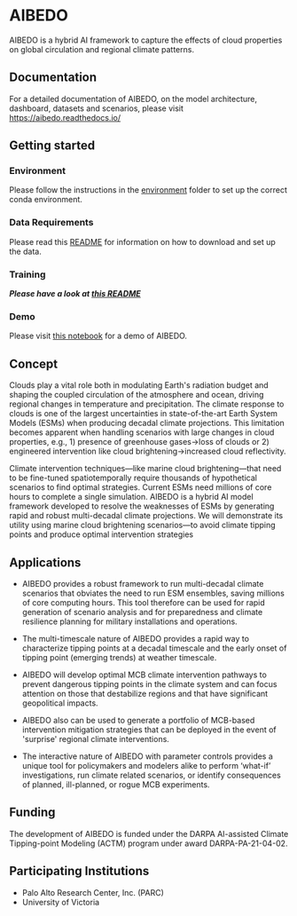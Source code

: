 # AIBEDO 

AIBEDO is a hybrid AI framework to capture the effects of cloud properties on global circulation and regional climate patterns. 


## Documentation

For a detailed documentation of AIBEDO, on the model architecture, dashboard, datasets and scenarios, please visit https://aibedo.readthedocs.io/

## Getting started

### Environment
Please follow the instructions in the [environment](environment/README.md) folder to set up the correct conda environment.

### Data Requirements
Please read this [README](data/README.md) for information on how to download and set up the data.

### Training

***Please have a look at [this README](aibedo/README.md)***

### Demo

Please visit [this notebook](notebooks/DEMO.ipynb) for a demo of AIBEDO.

## Concept

Clouds play a vital role both in modulating Earth's radiation budget and shaping the coupled circulation of the atmosphere and ocean, driving regional changes in temperature and precipitation. The climate response to clouds is one of the largest uncertainties in state-of-the-art Earth System Models (ESMs) when producing decadal climate projections. This limitation becomes apparent when handling scenarios with large changes in cloud properties, e.g., 1) presence of greenhouse gases->loss of clouds or 2) engineered intervention like cloud brightening->increased cloud reflectivity.

Climate intervention techniques—like marine cloud brightening—that need to be fine-tuned spatiotemporally require thousands of hypothetical scenarios to find optimal strategies. Current ESMs need millions of core hours to complete a single simulation. AIBEDO is a hybrid AI model framework developed to resolve the weaknesses of ESMs by generating rapid and robust multi-decadal climate projections. We will demonstrate its utility using marine cloud brightening scenarios—to avoid climate tipping points and produce optimal intervention strategies


## Applications

- AIBEDO provides a robust framework to run multi-decadal climate scenarios that obviates the need to run ESM ensembles, saving millions of core computing hours. This tool therefore can be used for rapid generation of scenario analysis and for preparedness and climate resilience planning for military installations and operations.

- The multi-timescale nature of AIBEDO provides a rapid way to characterize tipping points at a decadal timescale and the early onset of tipping point (emerging trends) at weather timescale. 

- AIBEDO will develop optimal MCB climate intervention pathways to prevent dangerous tipping points in the climate system and can focus attention on those that destabilize regions and that have significant geopolitical impacts.

- AIBEDO also can be used to generate a portfolio of MCB-based intervention mitigation strategies that can be deployed in the event of 'surprise' regional climate interventions.

- The interactive nature of AIBEDO with parameter controls provides a unique tool for policymakers and modelers alike to perform ‘what-if’ investigations, run climate related scenarios, or identify consequences of planned, ill-planned, or rogue MCB experiments.


## Funding

The development of AIBEDO is funded under the DARPA AI-assisted Climate Tipping-point Modeling (ACTM) program under award DARPA-PA-21-04-02.

## Participating Institutions

- Palo Alto Research Center, Inc. (PARC)
- University of Victoria



